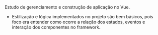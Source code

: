 Estudo de gerenciamento e construção de aplicação no Vue.
- Estilização e lógica implementados no projeto são bem básicos, pois foco era entender como ocorre a relação dos estados, eventos e interação dos componentes no framework.